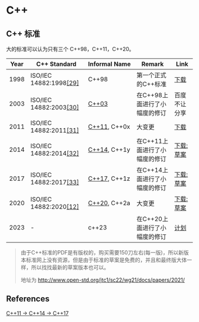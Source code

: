 # C++





## C++ 标准

大的标准可以认为只有三个 C++98，C++11，C++20。

| Year | C++ Standard                                                                            | Informal Name                                           | Remark            | Link                                                                       |
| ---- | --------------------------------------------------------------------------------------- | ------------------------------------------------------- | ----------------- | -------------------------------------------------------------------------- |
| 1998 | ISO/IEC 14882:1998[[29]](https://en.wikipedia.org/wiki/C%2B%2B#cite_note-isocpp1998-29) | C++98                                                   | 第一个正式的C++标准       | [下载](https://pan.baidu.com/s/1ntjrXqx)                                     |
| 2003 | ISO/IEC 14882:2003[[30]](https://en.wikipedia.org/wiki/C%2B%2B#cite_note-isocpp2003-30) | [C++03](https://en.wikipedia.org/wiki/C%2B%2B03)        | 在C++98上面进行了小幅度的修订 | 百度不让分享                                                                     |
| 2011 | ISO/IEC 14882:2011[[31]](https://en.wikipedia.org/wiki/C%2B%2B#cite_note-isocpp2011-31) | [C++11](https://en.wikipedia.org/wiki/C%2B%2B11), C++0x | 大变更               | [下载](https://pan.baidu.com/s/1pJnrEiB)                                     |
| 2014 | ISO/IEC 14882:2014[[32]](https://en.wikipedia.org/wiki/C%2B%2B#cite_note-isocpp2014-32) | [C++14](https://en.wikipedia.org/wiki/C%2B%2B14), C++1y | 在C++11上面进行了小幅度的修订 | [下载:草案](http://www.open-std.org/jtc1/sc22/wg21/docs/papers/2014/n4296.pdf) |
| 2017 | ISO/IEC 14882:2017[[33]](https://en.wikipedia.org/wiki/C%2B%2B#cite_note-isocpp2017-33) | [C++17](https://en.wikipedia.org/wiki/C%2B%2B17), C++1z | 在C++14上面进行了小幅度的修订 | [下载:草案](http://www.open-std.org/jtc1/sc22/wg21/docs/papers/2017/n4713.pdf) |
| 2020 | ISO/IEC 14882:2020[[12]](https://en.wikipedia.org/wiki/C%2B%2B#cite_note-isocpp2020-12) | [C++20](https://en.wikipedia.org/wiki/C%2B%2B20), C++2a | 大变更               | [下载:草案](http://www.open-std.org/jtc1/sc22/wg21/docs/papers/2020/n4861.pdf) |
| 2023 | -                                                                                       | c++23                                                   | 在C++20上面进行了小幅度的修订 | [计划](http://www.open-std.org/jtc1/sc22/wg21/docs/papers/2021/p2214r1.html) |

> 由于C++标准的PDF是有版权的，购买需要150刀左右(每一版)，所以新版本标准网上没有资源，但是由于标准的草案是免费的，并且和最终版大体一样，所以找找最新的草案版本也可以。
> 
> 地址为 http://www.open-std.org/jtc1/sc22/wg21/docs/papers/2021/





## References

[C++11 -> C++14 -> C++17](https://zhuanlan.zhihu.com/p/365221113)